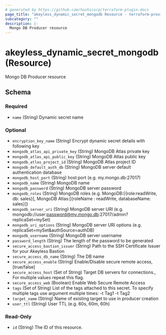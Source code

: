 ```yaml
---
# generated by https://github.com/hashicorp/terraform-plugin-docs
page_title: "akeyless_dynamic_secret_mongodb Resource - terraform-provider-akeyless"
subcategory: ""
description: |-
  Mongo DB Producer resource
---
```


# akeyless_dynamic_secret_mongodb (Resource)

Mongo DB Producer resource



<!-- schema generated by tfplugindocs -->
## Schema

### Required

- `name` (String) Dynamic secret name

### Optional

- `encryption_key_name` (String) Encrypt dynamic secret details with following key
- `mongodb_atlas_api_private_key` (String) MongoDB Atlas private key
- `mongodb_atlas_api_public_key` (String) MongoDB Atlas public key
- `mongodb_atlas_project_id` (String) MongoDB Atlas project ID
- `mongodb_default_auth_db` (String) MongoDB server default authentication database
- `mongodb_host_port` (String) host:port (e.g. my.mongo.db:27017)
- `mongodb_name` (String) MongoDB name
- `mongodb_password` (String) MongoDB server password
- `mongodb_roles` (String) MongoDB roles (e.g. MongoDB:[{role:readWrite, db: sales}], MongoDB Atlas:[{roleName : readWrite, databaseName: sales}])
- `mongodb_server_uri` (String) MongoDB server URI (e.g. mongodb://user:password@my.mongo.db:27017/admin?replicaSet=mySet)
- `mongodb_uri_options` (String) MongoDB server URI options (e.g. replicaSet=mySet&authSource=authDB)
- `mongodb_username` (String) MongoDB server username
- `password_length` (String) The length of the password to be generated
- `secure_access_bastion_issuer` (String) Path to the SSH Certificate Issuer for your Akeyless Bastion
- `secure_access_db_name` (String) The DB name
- `secure_access_enable` (String) Enable/Disable secure remote access, [true/false]
- `secure_access_host` (Set of String) Target DB servers for connections., For multiple values repeat this flag.
- `secure_access_web` (Boolean) Enable Web Secure Remote Access
- `tags` (Set of String) List of the tags attached to this secret. To specify multiple tags use argument multiple times: -t Tag1 -t Tag2
- `target_name` (String) Name of existing target to use in producer creation
- `user_ttl` (String) User TTL (e.g. 60s, 60m, 60h)

### Read-Only

- `id` (String) The ID of this resource.


